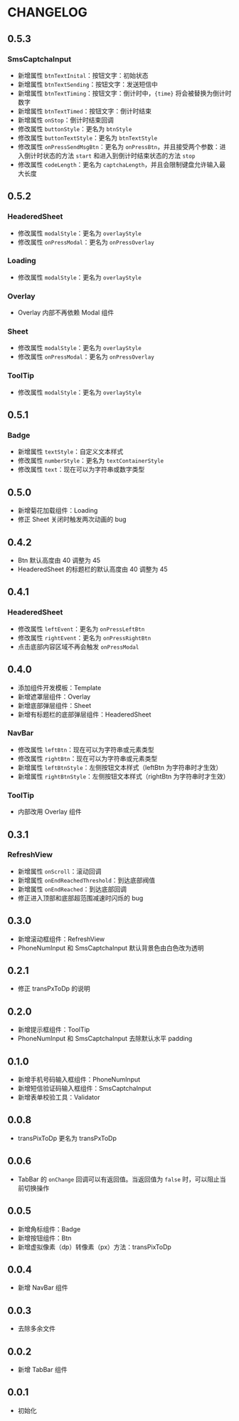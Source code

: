 # CHANGELOG

## 0.5.3

### SmsCaptchaInput

- 新增属性 `btnTextInital`：按钮文字：初始状态
- 新增属性 `btnTextSending`：按钮文字：发送短信中
- 新增属性 `btnTextTiming`：按钮文字：倒计时中，`{time}` 将会被替换为倒计时数字
- 新增属性 `btnTextTimed`：按钮文字：倒计时结束
- 新增属性 `onStop`：倒计时结束回调
- 修改属性 `buttonStyle`：更名为 `btnStyle`
- 修改属性 `buttonTextStyle`：更名为 `btnTextStyle`
- 修改属性 `onPressSendMsgBtn`：更名为 `onPressBtn`，并且接受两个参数：进入倒计时状态的方法 `start` 和进入到倒计时结束状态的方法 `stop`
- 修改属性 `codeLength`：更名为 `captchaLength`，并且会限制键盘允许输入最大长度

## 0.5.2

### HeaderedSheet

- 修改属性 `modalStyle`：更名为 `overlayStyle`
- 修改属性 `onPressModal`：更名为 `onPressOverlay`

### Loading

- 修改属性 `modalStyle`：更名为 `overlayStyle`

### Overlay

- Overlay 内部不再依赖 Modal 组件

### Sheet

- 修改属性 `modalStyle`：更名为 `overlayStyle`
- 修改属性 `onPressModal`：更名为 `onPressOverlay`

### ToolTip

- 修改属性 `modalStyle`：更名为 `overlayStyle`

## 0.5.1

### Badge

- 新增属性 `textStyle`：自定义文本样式
- 修改属性 `numberStyle`：更名为 `textContainerStyle`
- 修改属性 `text`：现在可以为字符串或数字类型

## 0.5.0

- 新增菊花加载组件：Loading
- 修正 Sheet 关闭时触发两次动画的 bug

## 0.4.2

- Btn 默认高度由 40 调整为 45
- HeaderedSheet 的标题栏的默认高度由 40 调整为 45

## 0.4.1

### HeaderedSheet

- 修改属性 `leftEvent`：更名为 `onPressLeftBtn`
- 修改属性 `rightEvent`：更名为 `onPressRightBtn`
- 点击底部内容区域不再会触发 `onPressModal`

## 0.4.0

- 添加组件开发模板：Template
- 新增遮罩层组件：Overlay
- 新增底部弹层组件：Sheet
- 新增有标题栏的底部弹层组件：HeaderedSheet

### NavBar

- 修改属性 `leftBtn`：现在可以为字符串或元素类型
- 修改属性 `rightBtn`：现在可以为字符串或元素类型
- 新增属性 `leftBtnStyle`：左侧按钮文本样式（leftBtn 为字符串时才生效）
- 新增属性 `rightBtnStyle`：左侧按钮文本样式（rightBtn 为字符串时才生效）

### ToolTip

- 内部改用 Overlay 组件

## 0.3.1

### RefreshView

- 新增属性 `onScroll`：滚动回调
- 新增属性 `onEndReachedThreshold`：到达底部阀值
- 新增属性 `onEndReached`：到达底部回调
- 修正进入顶部和底部超范围减速时闪烁的 bug

## 0.3.0

- 新增滚动框组件：RefreshView
- PhoneNumInput 和 SmsCaptchaInput 默认背景色由白色改为透明

## 0.2.1

- 修正 transPxToDp 的说明

## 0.2.0

- 新增提示框组件：ToolTip
- PhoneNumInput 和 SmsCaptchaInput 去除默认水平 padding

## 0.1.0

- 新增手机号码输入框组件：PhoneNumInput
- 新增短信验证码输入框组件：SmsCaptchaInput
- 新增表单校验工具：Validator

## 0.0.8

- transPixToDp 更名为 transPxToDp

## 0.0.6

- TabBar 的 `onChange` 回调可以有返回值。当返回值为 `false` 时，可以阻止当前切换操作

## 0.0.5

- 新增角标组件：Badge
- 新增按钮组件：Btn
- 新增虚拟像素（dp）转像素（px）方法：transPixToDp

## 0.0.4

- 新增 NavBar 组件

## 0.0.3

- 去除多余文件

## 0.0.2

- 新增 TabBar 组件

## 0.0.1

- 初始化
